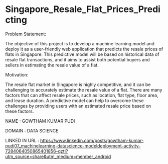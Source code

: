 # Singapore_Resale_Flat_Prices_Predicting
Problem Statement:

The objective of this project is to develop a machine learning model and deploy it as a user-friendly web application that predicts the resale prices of flats in Singapore. This predictive model will be based on historical data of resale flat transactions, and it aims to assist both potential buyers and sellers in estimating the resale value of a flat.

Motivation:

The resale flat market in Singapore is highly competitive, and it can be challenging to accurately estimate the resale value of a flat. There are many factors that can affect resale prices, such as location, flat type, floor area, and lease duration. A predictive model can help to overcome these challenges by providing users with an estimated resale price based on these factors.

NAME : GOWTHAM KUMAR PUDI

DOMAIN : DATA SCIENCE

LINKED IN URL : https://www.linkedin.com/posts/gowtham-kumar-pudi07_machinelearning-datascience-modeldeployment-activity-7284064050865401856-qztI?utm_source=share&utm_medium=member_android
